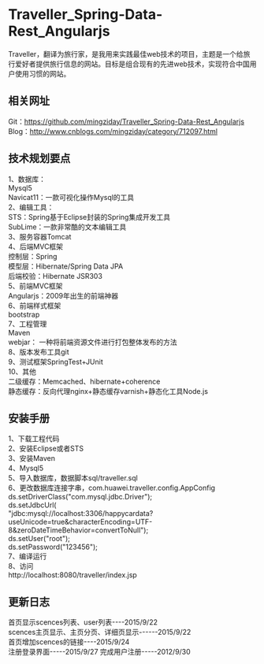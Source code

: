 # Traveller_Spring-Data-Rest_Angularjs
Traveller，翻译为旅行家，是我用来实践最佳web技术的项目，主题是一个给旅行爱好者提供旅行信息的网站。目标是组合现有的先进web技术，实现符合中国用户使用习惯的网站。

相关网址
-------------------------
Git：https://github.com/mingziday/Traveller_Spring-Data-Rest_Angularjs  
Blog：http://www.cnblogs.com/mingziday/category/712097.html

技术规划要点
-------------------------
1、数据库：   
Mysql5    
Navicat11：一款可视化操作Mysql的工具  
2、编辑工具：   
STS：Spring基于Eclipse封装的Spring集成开发工具   
SubLime：一款非常酷的文本编辑工具   
3、服务容器Tomcat   
4、后端MVC框架   
控制层：Spring   
模型层：Hibernate/Spring Data JPA    
后端校验：Hibernate JSR303   
5、前端MVC框架   
Angularjs：2009年出生的前端神器   
6、前端样式框架   
bootstrap  
7、工程管理   
Maven   
webjar： 一种将前端资源文件进行打包整体发布的方法   
8、版本发布工具git   
9、测试框架SpringTest+JUnit    
10、其他    
二级缓存：Memcached、hibernate+coherence     
静态缓存：反向代理nginx+静态缓存varnish+静态化工具Node.js  

安装手册
------------------------
1、下载工程代码  
2、安装Eclipse或者STS  
3、安装Maven  
4、Mysql5  
5、导入数据库，数据脚本sql/traveller.sql  
6、更改数据库连接字串，com.huawei.traveller.config.AppConfig  
			ds.setDriverClass("com.mysql.jdbc.Driver");  
			ds.setJdbcUrl(  
			"jdbc:mysql://localhost:3306/happycardata?useUnicode=true&characterEncoding=UTF-8&zeroDateTimeBehavior=convertToNull");    
			ds.setUser("root");   
			ds.setPassword("123456");  
7、编译运行  
8、访问    
http://localhost:8080/traveller/index.jsp


更新日志
-------------------------
首页显示scences列表、user列表----2015/9/22   
scences主页显示、主页分页、详细页显示------2015/9/22   
首页增加scences的链接----2015/9/24  
注册登录界面-----2015/9/27
完成用户注册-----2012/9/30
